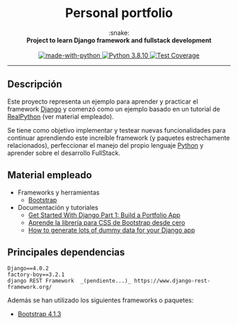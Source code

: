 
<h1 align="center">Personal portfolio</h1>

<div align="center">
  :snake:
</div>
<div align="center">
  <strong>Project to learn Django framework and fullstack development</strong>
</div>
<br />

<div align="center">
  <!-- Made with Python -->
  <a href="https://www.python.org/">
    <img src="https://img.shields.io/badge/Made%20with-Python-1f425f.svg"
      alt="made-with-python" />
  </a>
  <!-- Python version -->
  <a href="https://www.python.org/downloads/release/python-3810/">
    <img src="https://img.shields.io/badge/python-3.8.10-blue.svg"
      alt="Python 3.8.10" />
  </a>
  <!-- Test Coverage --> <!--TODO-->
  <a href="https://codecov.io/github/diego-gv/django-personal-portfolio">
    <img src="https://img.shields.io/codecov/c/github/diego-gv/django-personal-portfolio/master.svg"
      alt="Test Coverage" />
  </a>
</div>

<hr>

## Descripción

Este proyecto representa un ejemplo para aprender y practicar el framework [Django](https://www.djangoproject.com/) y comenzó como un ejemplo basado en un tutorial de [RealPython](https://realpython.com/) (ver material empleado).

Se tiene como objetivo implementar y testear nuevas funcionalidades para continuar aprendiendo este increíble framework (y paquetes estrechamente relacionados), perfeccionar el manejo del propio lenguaje [Python](https://www.python.org/downloads/) y aprender sobre el desarrollo FullStack.

## Material empleado
- Frameworks y herramientas
  - [Bootstrap](https://getbootstrap.com/)
- Documentación y tutoriales
  - [Get Started With Django Part 1: Build a Portfolio App](https://realpython.com/get-started-with-django-1/)
  - [Aprende la librería para CSS de Bootstrap desde cero](https://codingpotions.com/bootstrap)
  - [How to generate lots of dummy data for your Django app](https://mattsegal.dev/django-factoryboy-dummy-data.html)

## Principales dependencias
```text
Django==4.0.2
factory-boy==3.2.1
django REST Framework  _(pendiente...)_ https://www.django-rest-framework.org/
```

Además se han utilizado los siguientes frameworks o paquetes:

- [Bootstrap 4.1.3](https://getbootstrap.com/)
